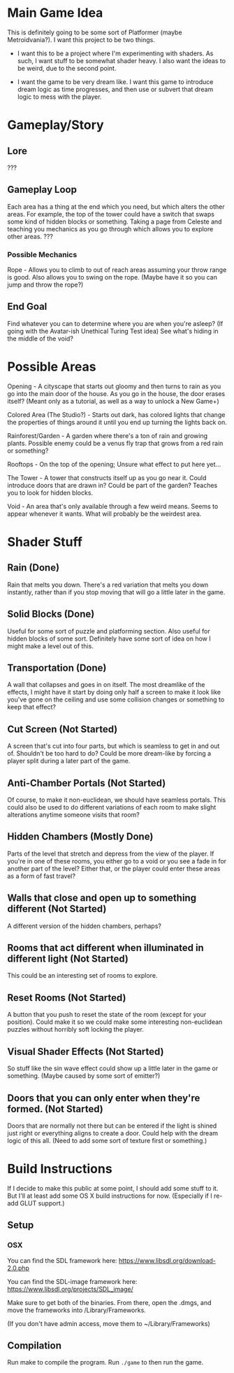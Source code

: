# Main Game Idea

This is definitely going to be some sort of Platformer (maybe Metroidvania?).
I want this project to be two things.

* I want this to be a project where I'm experimenting with shaders. As such, I want stuff to be somewhat shader heavy. I also want the ideas to be weird, due to the second point.

* I want the game to be very dream like. I want this game to introduce dream logic as time progresses, and then use or subvert that dream logic to mess with the player.
 
# Gameplay/Story
 
## Lore
???
 
## Gameplay Loop
Each area has a thing at the end which you need, but which alters the other areas. For example, the top of the tower could have a switch that swaps some kind of hidden blocks or something.
Taking a page from Celeste and teaching you mechanics as you go through which allows you to explore other areas.
???

### Possible Mechanics
Rope - Allows you to climb to out of reach areas assuming your throw range is good. Also allows you to swing on the rope. (Maybe have it so you can jump and throw the rope?)


## End Goal
Find whatever you can to determine where you are when you're asleep? (If going with the Avatar-ish Unethical Turing Test idea)
See what's hiding in the middle of the void?

# Possible Areas
Opening - A cityscape that starts out gloomy and then turns to rain as you go into the main door of the house. As you go in the house, the door erases itself? (Meant only as a tutorial, as well as a way to unlock a New Game+)

Colored Area (The Studio?) - Starts out dark, has colored lights that change the properties of things around it until you end up turning the lights back on.

Rainforest/Garden - A garden where there's a ton of rain and growing plants. Possible enemy could be a venus fly trap that grows from a red rain or something?

Rooftops - On the top of the opening; Unsure what effect to put here yet...

The Tower - A tower that constructs itself up as you go near it. Could introduce doors that are drawn in? Could be part of the garden? Teaches you to look for hidden blocks.



Void - An area that's only available through a few weird means. Seems to appear whenever it wants. What will probably be the weirdest area.
 
# Shader Stuff
 
## Rain (Done)
Rain that melts you down. There's a red variation that melts you down instantly, rather than if you stop moving that will go a little later in the game.
 
## Solid Blocks (Done)
Useful for some sort of puzzle and platforming section. Also useful for hidden blocks of some sort. Definitely have some sort of idea on how I might make a level out of this.

## Transportation (Done)
A wall that collapses and goes in on itself. The most dreamlike of the effects, I might have it start by doing only half a screen to make it look like you've gone on the ceiling and use some collision changes or something to keep that effect?

## Cut Screen (Not Started)
A screen that's cut into four parts, but which is seamless to get in and out of. Shouldn't be too hard to do? Could be more dream-like by forcing a player split during a later part of the game.

## Anti-Chamber Portals (Not Started)
Of course, to make it non-euclidean, we should have seamless portals. This could also be used to do different variations of each room to make slight alterations anytime someone visits that room?

## Hidden Chambers (Mostly Done)
Parts of the level that stretch and depress from the view of the player. If you're in one of these rooms, you either go to a void or you see a fade in for another part of the level? Either that, or the player could enter these areas as a form of fast travel?

## Walls that close and open up to something different (Not Started)
A different version of the hidden chambers, perhaps?

## Rooms that act different when illuminated in different light (Not Started)
This could be an interesting set of rooms to explore.

## Reset Rooms (Not Started)
A button that you push to reset the state of the room (except for your position). Could make it so we could make some interesting non-euclidean puzzles without horribly soft locking the player.

## Visual Shader Effects (Not Started)
So stuff like the sin wave effect could show up a little later in the game or something. (Maybe caused by some sort of emitter?)

## Doors that you can only enter when they're formed. (Not Started)
Doors that are normally not there but can be entered if the light is shined just right or everything aligns to create a door. Could help with the dream logic of this all. (Need to add some sort of texture first or something.)

# Build Instructions
If I decide to make this public at some point, I should add some stuff to it. But I'll at least add some OS X build instructions for now. (Especially if I re-add GLUT support.)

## Setup
### OSX 
You can find the SDL framework here: https://www.libsdl.org/download-2.0.php

You can find the SDL-image framework here: https://www.libsdl.org/projects/SDL_image/

Make sure to get both of the binaries. From there, open the .dmgs, and move the frameworks into /Library/Frameworks.

(If you don't have admin access, move them to ~/Library/Frameworks)

## Compilation
Run make to compile the program.
Run `./game` to then run the game.

